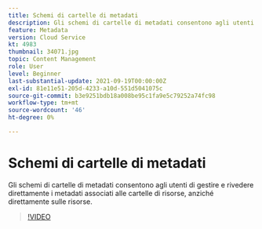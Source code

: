```yaml
---
title: Schemi di cartelle di metadati
description: Gli schemi di cartelle di metadati consentono agli utenti di gestire e rivedere direttamente i metadati associati alle cartelle di risorse, anziché direttamente sulle risorse.
feature: Metadata
version: Cloud Service
kt: 4983
thumbnail: 34071.jpg
topic: Content Management
role: User
level: Beginner
last-substantial-update: 2021-09-19T00:00:00Z
exl-id: 81e11e51-205d-4233-a10d-551d5041075c
source-git-commit: b3e9251bdb18a008be95c1fa9e5c79252a74fc98
workflow-type: tm+mt
source-wordcount: '46'
ht-degree: 0%

---
```


# Schemi di cartelle di metadati

Gli schemi di cartelle di metadati consentono agli utenti di gestire e rivedere direttamente i metadati associati alle cartelle di risorse, anziché direttamente sulle risorse.

>[!VIDEO](https://video.tv.adobe.com/v/34071?quality=12&learn=on)
